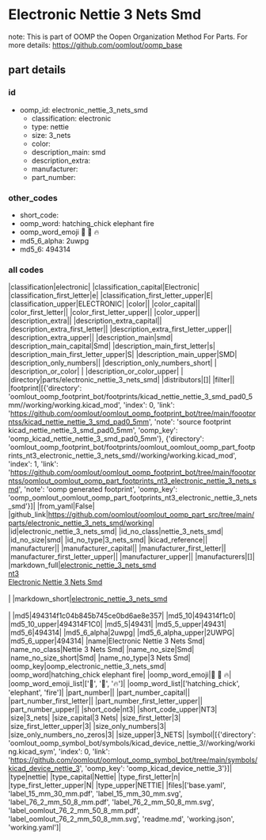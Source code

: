 # Electronic Nettie 3 Nets Smd  

note: This is part of OOMP the Oopen Organization Method For Parts. For more details: https://github.com/oomlout/oomp_base

##  part details





### id
* oomp_id: electronic_nettie_3_nets_smd
  * classification: electronic
  * type: nettie
  * size: 3_nets
  * color: 
  * description_main: smd
  * description_extra: 
  * manufacturer: 
  * part_number: 

### other_codes
* short_code: 
* oomp_word: hatching_chick elephant fire
* oomp_word_emoji :hatching_chick: :elephant: :fire:
* md5_6_alpha: 2uwpg
* md5_6: 494314

### all codes 
|classification|electronic|
|classification_capital|Electronic|
|classification_first_letter|e|
|classification_first_letter_upper|E|
|classification_upper|ELECTRONIC|
|color||
|color_capital||
|color_first_letter||
|color_first_letter_upper||
|color_upper||
|description_extra||
|description_extra_capital||
|description_extra_first_letter||
|description_extra_first_letter_upper||
|description_extra_upper||
|description_main|smd|
|description_main_capital|Smd|
|description_main_first_letter|s|
|description_main_first_letter_upper|S|
|description_main_upper|SMD|
|description_only_numbers||
|description_only_numbers_short| |
|description_or_color| |
|description_or_color_upper| |
|directory|parts/electronic_nettie_3_nets_smd|
|distributors|[]|
|filter||
|footprint|[{'directory': 'oomlout_oomp_footprint_bot/footprints/kicad_nettie_nettie_3_smd_pad0_5mm//working/working.kicad_mod', 'index': 0, 'link': 'https://github.com/oomlout/oomlout_oomp_footprint_bot/tree/main/foootprntss/kicad_nettie_nettie_3_smd_pad0_5mm', 'note': 'source footprint kicad_nettie_nettie_3_smd_pad0_5mm', 'oomp_key': 'oomp_kicad_nettie_nettie_3_smd_pad0_5mm'}, {'directory': 'oomlout_oomp_footprint_bot/footprints/oomlout_oomlout_oomp_part_footprints_nt3_electronic_nettie_3_nets_smd//working/working.kicad_mod', 'index': 1, 'link': 'https://github.com/oomlout/oomlout_oomp_footprint_bot/tree/main/foootprntss/oomlout_oomlout_oomp_part_footprints_nt3_electronic_nettie_3_nets_smd', 'note': 'oomp generated footprint', 'oomp_key': 'oomp_oomlout_oomlout_oomp_part_footprints_nt3_electronic_nettie_3_nets_smd'}]|
|from_yaml|False|
|github_link|https://github.com/oomlout/oomlout_oomp_part_src/tree/main/parts/electronic_nettie_3_nets_smd/working|
|id|electronic_nettie_3_nets_smd|
|id_no_class|nettie_3_nets_smd|
|id_no_size|smd|
|id_no_type|3_nets_smd|
|kicad_reference||
|manufacturer||
|manufacturer_capital||
|manufacturer_first_letter||
|manufacturer_first_letter_upper||
|manufacturer_upper||
|manufacturers|[]|
|markdown_full|[electronic_nettie_3_nets_smd](https://github.com/oomlout/oomlout_oomp_part_src/tree/main/parts/electronic_nettie_3_nets_smd/working)<br>[nt3](https://github.com/oomlout/oomlout_oomp_part_src/tree/main/parts/electronic_nettie_3_nets_smd/working)<br>[Electronic Nettie 3 Nets Smd](https://github.com/oomlout/oomlout_oomp_part_src/tree/main/parts/electronic_nettie_3_nets_smd/working)<br><br>|
|markdown_short|[electronic_nettie_3_nets_smd](https://github.com/oomlout/oomlout_oomp_part_src/tree/main/parts/electronic_nettie_3_nets_smd/working)<br><br>|
|md5|494314f1c04b845b745ce0bd6ae8e357|
|md5_10|494314f1c0|
|md5_10_upper|494314F1C0|
|md5_5|49431|
|md5_5_upper|49431|
|md5_6|494314|
|md5_6_alpha|2uwpg|
|md5_6_alpha_upper|2UWPG|
|md5_6_upper|494314|
|name|Electronic Nettie 3 Nets Smd|
|name_no_class|Nettie 3 Nets Smd|
|name_no_size|Smd|
|name_no_size_short|Smd|
|name_no_type|3 Nets Smd|
|oomp_key|oomp_electronic_nettie_3_nets_smd|
|oomp_word|hatching_chick elephant fire|
|oomp_word_emoji|:hatching_chick: :elephant: :fire:|
|oomp_word_emoji_list|[':hatching_chick:', ':elephant:', ':fire:']|
|oomp_word_list|['hatching_chick', 'elephant', 'fire']|
|part_number||
|part_number_capital||
|part_number_first_letter||
|part_number_first_letter_upper||
|part_number_upper||
|short_code|nt3|
|short_code_upper|NT3|
|size|3_nets|
|size_capital|3 Nets|
|size_first_letter|3|
|size_first_letter_upper|3|
|size_only_numbers|3|
|size_only_numbers_no_zeros|3|
|size_upper|3_NETS|
|symbol|[{'directory': 'oomlout_oomp_symbol_bot/symbols/kicad_device_nettie_3//working/working.kicad_sym', 'index': 0, 'link': 'https://github.com/oomlout/oomlout_oomp_symbol_bot/tree/main/symbols/kicad_device_nettie_3', 'oomp_key': 'oomp_kicad_device_nettie_3'}]|
|type|nettie|
|type_capital|Nettie|
|type_first_letter|n|
|type_first_letter_upper|N|
|type_upper|NETTIE|
|files|['base.yaml', 'label_15_mm_30_mm.pdf', 'label_15_mm_30_mm.svg', 'label_76_2_mm_50_8_mm.pdf', 'label_76_2_mm_50_8_mm.svg', 'label_oomlout_76_2_mm_50_8_mm.pdf', 'label_oomlout_76_2_mm_50_8_mm.svg', 'readme.md', 'working.json', 'working.yaml']|
